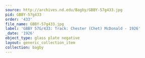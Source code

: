 ```yaml
---
source: http://archives.nd.edu/Bagby/GBBY-57g433.jpg
pid: GBBY-57g433
order: '433'
file_name: GBBY-57g433.jpg
label: 'GBBY 57G/433: Track: Chester (Chet) McDonald - 1926'
_date: '1926'
object_type: glass plate negative
layout: generic_collection_item
collection: bagby
---
```

